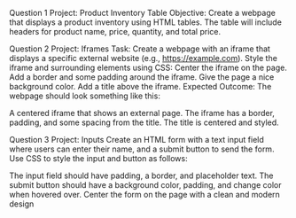 Question 1
Project: Product Inventory Table
Objective: Create a webpage that displays a product inventory using HTML tables. The table will include headers for product name, price, quantity, and total price.

Question 2
Project: Iframes
Task:
Create a webpage with an iframe that displays a specific external website (e.g., https://example.com).
Style the iframe and surrounding elements using CSS:
Center the iframe on the page.
Add a border and some padding around the iframe.
Give the page a nice background color.
Add a title above the iframe.
Expected Outcome:
The webpage should look something like this:

A centered iframe that shows an external page.
The iframe has a border, padding, and some spacing from the title.
The title is centered and styled.


Question 3
Project: Inputs
Create an HTML form with a text input field where users can enter their name, and a submit button to send the form. Use CSS to style the input and button as follows:

The input field should have padding, a border, and placeholder text.
The submit button should have a background color, padding, and change color when hovered over.
Center the form on the page with a clean and modern design
